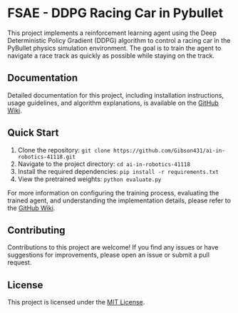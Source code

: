 # FSAE - DDPG Racing Car in Pybullet

This project implements a reinforcement learning agent using the Deep Deterministic Policy Gradient (DDPG) algorithm to control a racing car in the PyBullet physics simulation environment. The goal is to train the agent to navigate a race track as quickly as possible while staying on the track.

## Documentation

Detailed documentation for this project, including installation instructions, usage guidelines, and algorithm explanations, is available on the [GitHub Wiki](https://github.com/your-username/fsae-ddpg-racing-car/wiki).

## Quick Start

1. Clone the repository: `git clone https://github.com/Gibson431/ai-in-robotics-41118.git`
2. Navigate to the project directory: `cd ai-in-robotics-41118`
3. Install the required dependencies: `pip install -r requirements.txt`
4. View the pretrained weights: `python evaluate.py`

For more information on configuring the training process, evaluating the trained agent, and understanding the implementation details, please refer to the [GitHub Wiki](https://github.com/your-username/fsae-ddpg-racing-car/wiki).

## Contributing

Contributions to this project are welcome! If you find any issues or have suggestions for improvements, please open an issue or submit a pull request.

## License

This project is licensed under the [MIT License](https://github.com/your-username/fsae-ddpg-racing-car/blob/main/LICENSE).
